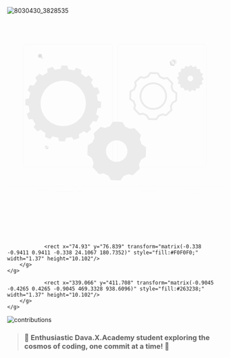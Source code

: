 
![8030430_3828535](https://github.com/user-attachments/assets/af4a0d23-e405-4623-a670-168d38a7e5c6)<?xml version="1.0" encoding="utf-8"?>
<!-- Generator: Adobe Illustrator 27.5.0, SVG Export Plug-In . SVG Version: 6.00 Build 0)  -->
<svg version="1.1" xmlns="http://www.w3.org/2000/svg" xmlns:xlink="http://www.w3.org/1999/xlink" x="0px" y="0px"
	 viewBox="0 0 500 500" style="enable-background:new 0 0 500 500;" xml:space="preserve">
<g id="Background_Complete">
	<g>
		<rect y="382.398" style="fill:#EBEBEB;" width="500" height="0.25"/>
		<rect x="428.222" y="398.494" style="fill:#EBEBEB;" width="21.679" height="0.25"/>
		<rect x="310.558" y="393.306" style="fill:#EBEBEB;" width="34.109" height="0.25"/>
		<rect x="396.586" y="389.208" style="fill:#EBEBEB;" width="44.525" height="0.25"/>
		<rect x="161.877" y="394.25" style="fill:#EBEBEB;" width="11.138" height="0.25"/>
		<rect x="114.585" y="394.25" style="fill:#EBEBEB;" width="38.389" height="0.25"/>
		<rect x="66.307" y="390.028" style="fill:#EBEBEB;" width="27.695" height="0.25"/>
		<path style="fill:#EBEBEB;" d="M237.014,337.8H43.915c-3.147,0-5.708-2.561-5.708-5.708V60.66c0-3.147,2.561-5.708,5.708-5.708
			h193.099c3.146,0,5.707,2.561,5.707,5.708v271.432C242.721,335.239,240.16,337.8,237.014,337.8z M43.915,55.203
			c-3.01,0-5.458,2.448-5.458,5.458v271.432c0,3.01,2.448,5.458,5.458,5.458h193.099c3.009,0,5.457-2.448,5.457-5.458V60.66
			c0-3.009-2.448-5.458-5.457-5.458H43.915z"/>
		<path style="fill:#EBEBEB;" d="M453.31,337.8H260.212c-3.147,0-5.707-2.561-5.707-5.708V60.66c0-3.147,2.561-5.708,5.707-5.708
			H453.31c3.148,0,5.708,2.561,5.708,5.708v271.432C459.019,335.239,456.458,337.8,453.31,337.8z M260.212,55.203
			c-3.009,0-5.457,2.448-5.457,5.458v271.432c0,3.01,2.448,5.458,5.457,5.458H453.31c3.01,0,5.458-2.448,5.458-5.458V60.66
			c0-3.009-2.448-5.458-5.458-5.458H260.212z"/>
	</g>
	<g>
		<g>
			<path style="fill:#EBEBEB;" d="M216.072,200.878l0.45-13.141l-8.068-2.636c-0.332-4.49-1.083-8.924-2.151-13.196l6.838-5.042
				l-4.645-12.343l-8.458,0.681c-2.016-3.991-4.385-7.788-7.04-11.35l4.381-7.313l-9.008-9.611l-7.562,3.872
				c-3.406-2.895-6.996-5.516-10.839-7.834l1.225-8.394l-11.998-5.445l-5.497,6.442c-4.188-1.359-8.527-2.375-13.016-3.049
				l-2.044-8.228l-13.176-0.451l-2.602,8.069c-4.525,0.365-8.924,1.082-13.195,2.151l-5.078-6.805l-12.342,4.611l0.682,8.459
				c-3.992,2.05-7.788,4.418-11.35,7.074l-7.278-4.38l-9.646,8.972l3.871,7.596c-2.893,3.372-5.516,6.998-7.801,10.842l-8.392-1.259
				l-5.479,11.996l6.476,5.498c-1.358,4.189-2.411,8.562-3.049,13.018l-8.264,2.076l-0.45,13.141l8.102,2.639
				c0.331,4.523,1.083,8.924,2.152,13.194l-6.837,5.042l4.645,12.344l8.458-0.683c2.016,3.991,4.385,7.788,7.04,11.35l-4.382,7.313
				l9.009,9.612l7.561-3.873c3.372,2.894,6.997,5.518,10.84,7.836l-1.26,8.391l11.998,5.445l5.532-6.441
				c4.188,1.359,8.527,2.375,13.017,3.049l2.044,8.228l13.176,0.451l2.603-8.069c4.524-0.365,8.923-1.082,13.194-2.151l5.043,6.803
				l12.342-4.611l-0.648-8.456c3.993-2.05,7.754-4.421,11.35-7.076l7.279,4.382l9.645-8.973l-3.87-7.596
				c2.893-3.372,5.516-6.998,7.801-10.842l8.392,1.26l5.479-11.997l-6.477-5.498c1.359-4.188,2.41-8.526,3.049-13.016
				L216.072,200.878z M127.276,243.449c-28.778-0.986-51.313-25.12-50.327-53.899c0.987-28.813,25.121-51.346,53.899-50.36
				c28.778,0.986,51.313,25.118,50.326,53.931C180.188,221.9,156.054,244.435,127.276,243.449z"/>
		</g>
		<g>
			<path style="fill:#EBEBEB;" d="M440.957,157.423l3.314-3.095l-1.324-2.61c1.014-1.176,1.912-2.44,2.693-3.742l2.897,0.438
				l1.877-4.142l-2.229-1.896c0.482-1.465,0.83-2.968,1.051-4.484l2.852-0.715l0.147-4.54l-2.788-0.9
				c-0.125-1.536-0.361-3.051-0.733-4.553l2.346-1.748l-1.598-4.253l-2.911,0.23c-0.69-1.353-1.5-2.659-2.43-3.917l1.508-2.505
				l-3.103-3.323L439.923,113c-1.193-1.015-2.44-1.912-3.742-2.693l0.421-2.898l-4.134-1.885l-1.896,2.229
				c-1.473-0.474-2.976-0.822-4.493-1.043l-0.707-2.843l-4.54-0.164l-0.908,2.796c-1.528,0.117-3.051,0.361-4.546,0.742
				l-1.739-2.353l-4.261,1.589l0.238,2.92c-1.353,0.69-2.676,1.5-3.918,2.431l-2.521-1.509l-3.314,3.095l1.332,2.619
				c-1.022,1.184-1.912,2.44-2.693,3.742l-2.897-0.438l-1.878,4.143l2.229,1.896c-0.482,1.465-0.83,2.968-1.051,4.484l-2.852,0.715
				l-0.147,4.541l2.788,0.899c0.117,1.528,0.361,3.052,0.732,4.554l-2.353,1.739l1.598,4.253l2.92-0.222
				c0.69,1.353,1.5,2.658,2.431,3.918l-1.508,2.505l3.103,3.323l2.602-1.333c1.192,1.014,2.44,1.912,3.742,2.693l-0.429,2.889
				l4.134,1.885l1.904-2.22c1.474,0.474,2.969,0.813,4.493,1.042l0.707,2.843l4.54,0.164l0.908-2.796
				c1.528-0.117,3.051-0.361,4.546-0.742l1.739,2.354l4.262-1.589l-0.239-2.92c1.352-0.69,2.667-1.491,3.918-2.43L440.957,157.423z
				 M417.341,138.292c-2.438-2.611-2.298-6.706,0.313-9.144c2.614-2.441,6.709-2.301,9.147,0.311
				c2.438,2.611,2.298,6.706-0.316,9.147C423.874,141.044,419.779,140.903,417.341,138.292z"/>
		</g>
		<path style="fill:#EBEBEB;" d="M319.989,292.336l-10.341-7.142c-0.003-0.008-0.003-0.017-0.006-0.025
			c-1.023-3.757-2.434-7.373-4.159-10.772l2.649-10.398l-15-16.065l-10.559,1.933c-3.27-1.951-6.779-3.605-10.454-4.882
			c-0.008-0.002-0.018-0.004-0.026-0.008l-6.42-10.81l-21.965-0.753l-7.142,10.341c-0.013,0.003-0.027,0.007-0.041,0.01
			c-3.753,1.023-7.366,2.431-10.76,4.154l-10.393-2.649l-16.064,15.001l1.929,10.538c-0.002,0.004-0.004,0.005-0.006,0.009
			c-1.992,3.307-3.608,6.817-4.885,10.494l-10.808,6.417l-0.753,21.966l10.35,7.148c1.022,3.783,2.389,7.391,4.147,10.818
			c0.001,0.002,0.001,0.002,0.002,0.004l-2.642,10.366l15,16.063l10.493-1.92c3.312,1.958,6.826,3.614,10.546,4.893
			c0.003,0.002,0.005,0.002,0.009,0.002l6.409,10.794l21.965,0.753l7.137-10.334c3.797-1.021,7.415-2.431,10.851-4.158
			c0.001,0,0.002,0,0.003-0.002l10.346,2.636l16.064-14.999l-1.929-10.54c1.992-3.307,3.608-6.819,4.885-10.496
			c0,0,0-0.002,0.001-0.002l10.812-6.421L319.989,292.336z M251.537,325.726c-13.654-0.468-24.32-11.931-23.854-25.546
			c0.468-13.654,11.892-24.321,25.546-23.854c13.654,0.468,24.321,11.892,23.854,25.546
			C276.617,315.487,265.191,326.194,251.537,325.726z"/>
		<path style="fill:#EBEBEB;" d="M343.548,229.954c-0.024,0-0.048,0-0.072-0.001l-17.317-0.593
			c-0.719-0.024-1.376-0.414-1.743-1.032l-4.663-7.852c-2.479-0.899-4.922-2.033-7.283-3.378l-7.507,1.373
			c-0.708,0.134-1.432-0.109-1.923-0.636l-11.826-12.663c-0.491-0.526-0.68-1.266-0.503-1.963l1.888-7.41
			c-1.147-2.347-2.107-4.854-2.859-7.47l-7.531-5.201c-0.592-0.408-0.935-1.091-0.911-1.809l0.593-17.317
			c0.024-0.719,0.414-1.376,1.032-1.743l7.866-4.671c0.933-2.554,2.064-4.985,3.37-7.248l-1.379-7.533
			c-0.129-0.707,0.11-1.433,0.636-1.923l12.665-11.827c0.526-0.492,1.266-0.68,1.963-0.503l7.435,1.895
			c2.405-1.17,4.904-2.134,7.449-2.871l5.197-7.525c0.408-0.592,1.079-0.958,1.81-0.91l17.317,0.594
			c0.719,0.024,1.376,0.413,1.743,1.032l4.672,7.866c2.482,0.909,4.906,2.04,7.227,3.372l7.554-1.384
			c0.709-0.129,1.433,0.11,1.924,0.636l11.826,12.666c0.491,0.526,0.68,1.266,0.503,1.963l-1.896,7.438
			c1.171,2.406,2.134,4.904,2.872,7.446l7.525,5.196c0.592,0.408,0.935,1.091,0.911,1.81l-0.593,17.318
			c-0.024,0.719-0.414,1.376-1.032,1.743l-7.869,4.673c-0.933,2.553-2.062,4.983-3.366,7.243l1.379,7.536
			c0.129,0.707-0.11,1.433-0.636,1.923l-12.665,11.824c-0.525,0.492-1.264,0.682-1.962,0.503l-7.401-1.886
			c-2.439,1.178-4.952,2.141-7.488,2.87l-5.192,7.519C344.891,229.614,344.241,229.954,343.548,229.954z M327.457,225.179
			l15.009,0.515l4.971-7.198c0.284-0.411,0.706-0.709,1.189-0.839c2.765-0.743,5.508-1.795,8.155-3.126
			c0.005-0.002,0.009-0.004,0.014-0.007c0.441-0.217,0.955-0.284,1.458-0.153l7.038,1.793l10.977-10.249l-1.313-7.174
			c-0.093-0.506,0.003-1.028,0.268-1.47c1.448-2.403,2.676-5.039,3.65-7.834c0.16-0.496,0.499-0.913,0.941-1.173l7.523-4.468
			l0.514-15.01l-7.203-4.975c-0.377-0.26-0.659-0.636-0.804-1.069c-0.018-0.054-0.034-0.111-0.048-0.169
			c-0.753-2.758-1.801-5.468-3.114-8.055c-0.232-0.457-0.289-0.982-0.164-1.478l1.804-7.078l-10.25-10.979l-7.189,1.316
			c-0.504,0.093-1.023-0.002-1.462-0.264c-2.5-1.492-5.14-2.725-7.846-3.666c-0.153-0.053-0.308-0.124-0.441-0.205
			c-0.292-0.18-0.535-0.427-0.709-0.721l-4.472-7.529l-15.009-0.515l-4.975,7.204c-0.296,0.429-0.739,0.731-1.243,0.852
			c-2.777,0.761-5.478,1.805-8.054,3.112c-0.457,0.232-0.983,0.29-1.477,0.163l-7.075-1.804l-10.977,10.251l1.313,7.173
			c0.083,0.45,0.016,0.915-0.188,1.324c-0.029,0.058-0.061,0.114-0.095,0.17c-1.451,2.412-2.681,5.056-3.654,7.859
			c-0.164,0.47-0.488,0.868-0.916,1.122l-7.528,4.471l-0.514,15.009l7.21,4.98c0.411,0.283,0.708,0.704,0.839,1.186
			c0.777,2.876,1.823,5.607,3.11,8.117c0.074,0.144,0.132,0.296,0.171,0.454c0.085,0.339,0.084,0.694-0.002,1.033l-1.798,7.054
			l10.25,10.976l7.138-1.306c0.501-0.091,1.017,0.002,1.454,0.26c2.545,1.505,5.198,2.737,7.888,3.665
			c0.486,0.154,0.907,0.483,1.174,0.934L327.457,225.179z M352.241,130.367h0.01H352.241z M336.728,206.214
			c-0.37,0-0.739-0.007-1.111-0.02c-17.446-0.598-31.153-15.277-30.555-32.723c0.598-17.445,15.301-31.148,32.723-30.556
			c17.446,0.598,31.153,15.277,30.555,32.724c-0.289,8.44-3.85,16.269-10.026,22.042
			C352.403,203.207,344.774,206.214,336.728,206.214z M336.69,147.12c-14.698,0-26.9,11.695-27.407,26.496
			c-0.518,15.118,11.36,27.839,26.479,28.357c7.326,0.245,14.311-2.368,19.669-7.377c5.353-5.004,8.439-11.788,8.689-19.102
			c0.518-15.118-11.361-27.84-26.479-28.358C337.323,147.126,337.005,147.12,336.69,147.12z"/>
		<g>
			<polygon style="fill:#E0E0E0;" points="383.439,105.323 376.265,103.397 374.339,96.224 377.148,93.415 380.111,99.551 
				386.247,102.515 			"/>
			<path style="fill:#E0E0E0;" d="M383.884,100.521c1.307-1.307,1.307-3.437,0-4.744c-1.307-1.307-3.427-1.297-4.734,0.01
				l3.568-5.353l4.786,2.419l1.049,5.029L383.884,100.521z"/>
			<path style="fill:#F0F0F0;" d="M376.582,93.981l5.257-5.257l7.173,1.926l1.927,7.174l-5.257,5.257l-7.174-1.927L376.582,93.981z
				 M386.127,98.279c1.307-1.307,1.307-3.437,0-4.744c-1.307-1.307-3.427-1.297-4.734,0.01c-1.307,1.307-1.307,3.418,0,4.724
				C382.7,99.576,384.82,99.586,386.127,98.279z"/>
		</g>
		<g>
			<polygon style="fill:#E0E0E0;" points="90.221,296.708 94.07,295.674 95.104,291.825 93.597,290.318 92.007,293.611 
				88.714,295.201 			"/>
			<path style="fill:#E0E0E0;" d="M89.982,294.131c-0.701-0.701-0.701-1.844,0-2.546c0.701-0.701,1.839-0.696,2.54,0.005
				l-1.915-2.873l-2.568,1.298l-0.563,2.698L89.982,294.131z"/>
			<path style="fill:#F0F0F0;" d="M93.901,290.622l-2.821-2.821l-3.849,1.034l-1.034,3.85l2.821,2.821l3.849-1.034L93.901,290.622z
				 M88.778,292.928c-0.701-0.701-0.701-1.844,0-2.546c0.701-0.701,1.839-0.696,2.54,0.005s0.701,1.834,0,2.535
				C90.618,293.624,89.48,293.629,88.778,292.928z"/>
		</g>
		<g>
			<path style="fill:#F0F0F0;" d="M76.363,85.662l3.195,3.195c0.832,0.832,2.193,0.832,3.025,0l0,0c0.832-0.832,0.832-2.193,0-3.025
				l-3.195-3.195c-0.832-0.832-2.193-0.832-3.025,0l0,0C75.531,83.469,75.531,84.831,76.363,85.662z"/>
			<path style="fill:#E0E0E0;" d="M74.112,77.705c2.462-0.884,5.131,0.272,5.961,2.583c0.83,2.311-0.493,4.901-2.955,5.786
				c-2.462,0.884-5.131-0.272-5.961-2.583C70.327,81.18,71.65,78.59,74.112,77.705z"/>
			
				<rect x="74.93" y="76.839" transform="matrix(-0.338 -0.9411 0.9411 -0.338 24.1067 180.7352)" style="fill:#F0F0F0;" width="1.37" height="10.102"/>
		</g>
	</g>
</g>
<g id="Background_Simple" style="display:none;">
	<g style="display:inline;">
		<path style="fill:#407BFF;" d="M418.911,125.423c39.287,31.84,35.519,75.55,1.844,100.469
			c-16.15,11.951-48.67,9.635-67.166,18.072c-24.13,11.006-36.378,31.389-54.87,47.664c-45.994,40.48-60.954,20.469-113.319,20.999
			C148.585,313,113.588,344.03,76.704,322.724c-45.078-26.04-17.163-78.178,19.643-98.308
			c42.273-23.12,15.679-77.469,76.485-117.507C232.646,67.524,360.561,76.811,418.911,125.423z"/>
		<path style="opacity:0.9;fill:#FFFFFF;" d="M418.911,125.423c39.287,31.84,35.519,75.55,1.844,100.469
			c-16.15,11.951-48.67,9.635-67.166,18.072c-24.13,11.006-36.378,31.389-54.87,47.664c-45.994,40.48-60.954,20.469-113.319,20.999
			C148.585,313,113.588,344.03,76.704,322.724c-45.078-26.04-17.163-78.178,19.643-98.308
			c42.273-23.12,15.679-77.469,76.485-117.507C232.646,67.524,360.561,76.811,418.911,125.423z"/>
	</g>
</g>
<g id="Shadow_1_">
	<ellipse id="_x3C_Path_x3E__373_" style="fill:#F5F5F5;" cx="250" cy="416.238" rx="193.889" ry="11.323"/>
</g>
<g id="Oops_x21_">
	<g>
		<path style="fill:#263238;" d="M86.716,120.646c-1.001-4.403-0.554-8.11,1.342-11.123c1.896-3.011,5.034-5.014,9.413-6.01
			c4.49-1.021,8.223-0.602,11.2,1.257c2.977,1.858,4.959,4.958,5.946,9.301c0.717,3.153,0.774,5.859,0.172,8.118
			c-0.603,2.26-1.779,4.179-3.529,5.757c-1.751,1.579-4.123,2.707-7.116,3.388c-3.042,0.692-5.67,0.78-7.884,0.265
			c-2.214-0.516-4.179-1.682-5.895-3.499C88.649,126.284,87.432,123.8,86.716,120.646z M95.06,118.789
			c0.619,2.724,1.57,4.565,2.853,5.524c1.282,0.961,2.794,1.241,4.537,0.845c1.791-0.406,3.045-1.304,3.761-2.692
			s0.732-3.592,0.045-6.609c-0.577-2.539-1.511-4.278-2.802-5.218c-1.291-0.938-2.813-1.208-4.567-0.809
			c-1.681,0.382-2.895,1.284-3.643,2.705C94.496,113.957,94.435,116.041,95.06,118.789z"/>
		<path style="fill:#263238;" d="M118.593,117.347c-0.678-2.98-0.23-5.666,1.343-8.056c1.572-2.39,4.07-3.974,7.493-4.751
			c3.913-0.89,7.127-0.428,9.643,1.388c2.022,1.463,3.338,3.531,3.946,6.205c0.683,3.007,0.247,5.695-1.311,8.068
			c-1.557,2.373-4.096,3.96-7.617,4.76c-3.14,0.714-5.861,0.495-8.162-0.66C121.099,122.868,119.321,120.55,118.593,117.347z
			 M126.097,115.623c0.396,1.741,1.041,2.949,1.937,3.624c0.895,0.674,1.876,0.889,2.943,0.646c1.079-0.246,1.872-0.858,2.378-1.838
			c0.506-0.979,0.553-2.377,0.141-4.191c-0.385-1.693-1.021-2.875-1.909-3.544c-0.888-0.669-1.847-0.887-2.877-0.652
			c-1.092,0.248-1.898,0.874-2.418,1.876C125.771,112.545,125.706,113.905,126.097,115.623z"/>
		<path style="fill:#263238;" d="M148.585,128.566l-6.133-26.977l7.011-1.595l0.657,2.889c0.693-1.434,1.395-2.457,2.107-3.071
			c0.961-0.824,2.104-1.388,3.429-1.688c2.613-0.595,4.861-0.054,6.745,1.62c1.884,1.675,3.161,3.984,3.83,6.929
			c0.739,3.251,0.524,5.909-0.645,7.975c-1.169,2.065-2.943,3.369-5.323,3.91c-1.153,0.262-2.249,0.305-3.29,0.128
			c-1.04-0.177-2.022-0.565-2.946-1.168l2.121,9.329L148.585,128.566z M152.194,109.709c0.351,1.546,0.937,2.619,1.757,3.22
			c0.82,0.601,1.727,0.787,2.721,0.562c0.871-0.198,1.52-0.723,1.945-1.574c0.425-0.852,0.443-2.136,0.053-3.854
			c-0.36-1.583-0.931-2.675-1.713-3.277c-0.782-0.604-1.615-0.804-2.498-0.604c-0.956,0.218-1.669,0.774-2.137,1.666
			C151.854,106.742,151.811,108.028,152.194,109.709z"/>
		<path style="fill:#263238;" d="M169.435,110.299l7.275-2.39c0.507,0.813,1.081,1.348,1.719,1.604
			c0.638,0.254,1.418,0.277,2.338,0.068c1.005-0.229,1.736-0.62,2.191-1.175c0.357-0.416,0.481-0.862,0.372-1.341
			c-0.122-0.539-0.499-0.892-1.13-1.057c-0.452-0.116-1.584-0.129-3.395-0.04c-2.704,0.139-4.605,0.129-5.706-0.026
			c-1.1-0.157-2.101-0.615-3.003-1.377c-0.902-0.761-1.487-1.731-1.754-2.907c-0.292-1.287-0.17-2.48,0.366-3.582
			c0.537-1.102,1.409-2.032,2.617-2.79c1.208-0.758,2.916-1.388,5.124-1.89c2.331-0.53,4.092-0.742,5.283-0.64
			c1.191,0.104,2.243,0.445,3.155,1.024c0.913,0.58,1.759,1.451,2.539,2.616l-6.944,2.314c-0.326-0.585-0.737-0.975-1.233-1.171
			c-0.679-0.26-1.435-0.295-2.269-0.104c-0.847,0.192-1.429,0.482-1.747,0.87c-0.318,0.388-0.429,0.797-0.331,1.226
			c0.108,0.478,0.436,0.783,0.982,0.916c0.546,0.135,1.664,0.111,3.352-0.066c2.554-0.283,4.496-0.313,5.825-0.086
			c1.329,0.226,2.421,0.732,3.277,1.517c0.855,0.785,1.41,1.735,1.664,2.851c0.256,1.128,0.165,2.302-0.273,3.522
			c-0.439,1.221-1.319,2.313-2.642,3.278c-1.322,0.963-3.247,1.733-5.774,2.309c-3.57,0.812-6.229,0.879-7.975,0.206
			C171.592,113.304,170.291,112.078,169.435,110.299z"/>
		<path style="fill:#263238;" d="M193.849,85.566l8.208-0.046l0.036,6.303l-1.514,12.671l-5.076,0.028l-1.619-12.653L193.849,85.566
			z M194.25,106.454l7.661-0.043l0.039,6.774l-7.661,0.043L194.25,106.454z"/>
	</g>
</g>
<g id="_x34_04">
	<g>
		<g>
			<path style="fill:#263238;" d="M128.68,171.581c-0.06,0-0.121-0.011-0.181-0.034c-4.501-1.743-7.194-3.446-8.592-5.492
				c-1.016,0.204-2.153,0.069-3.232-0.444c-1.048-0.498-2.057-1.369-2.781-2.622c-0.675,0.521-1.509,0.663-2.425,0.375
				c-1.016-0.319-2.073-1.175-2.952-2.411c-0.559,0.404-1.132,0.465-1.552,0.43c-2.973-0.242-7.001-6.16-7.29-12.467
				c-0.013-0.275,0.201-0.51,0.477-0.521c0.27-0.023,0.51,0.2,0.522,0.477c0.274,5.985,4.109,11.331,6.373,11.515
				c0.367,0.036,0.674-0.079,0.932-0.279c-1.358-2.383-2.063-5.781-1.023-9.412c0.86-3.005,1.62-4.18,2.532-3.962
				c1.723,0.429,1.497,6.972,0.584,11.288c-0.207,0.979-0.505,1.681-0.845,2.183c0.789,1.165,1.724,1.949,2.543,2.207
				c0.732,0.23,1.274,0.035,1.674-0.346c-0.786-1.936-0.949-4.574,0.118-7.939c1.404-4.429,1.969-4.549,2.307-4.62
				c0.238-0.051,0.476,0.028,0.645,0.22c0.924,1.043-0.18,7.922-1.344,11.324c-0.151,0.442-0.339,0.829-0.557,1.157
				c0.621,1.217,1.536,2.046,2.493,2.501c0.768,0.365,1.556,0.498,2.273,0.431c-0.09-0.189-0.171-0.381-0.244-0.576
				c-0.793-2.147-0.405-4.626,1.185-7.578c1.055-1.958,1.915-2.871,2.707-2.872c0.001,0,0.001,0,0.001,0
				c0.235,0,0.675,0.087,0.986,0.662c0.872,1.609,0.241,6.919-1.483,9.554c-0.406,0.621-0.967,1.092-1.618,1.398
				c1.34,1.762,3.884,3.314,7.949,4.89c0.257,0.1,0.385,0.389,0.286,0.646C129.07,171.46,128.88,171.581,128.68,171.581z
				 M123.026,155.111c-0.003,0-0.565,0.004-1.827,2.347c-1.446,2.685-1.815,4.895-1.127,6.757c0.084,0.228,0.184,0.45,0.3,0.67
				c0.534-0.229,0.991-0.601,1.321-1.104c1.4-2.141,2.071-6.538,1.55-8.257C123.136,155.172,123.027,155.111,123.026,155.111z
				 M115.854,150.898c-0.258,0.485-0.692,1.484-1.34,3.529c-0.858,2.708-0.863,4.884-0.385,6.548
				c0.033-0.084,0.064-0.168,0.093-0.251C115.398,157.286,115.971,152.55,115.854,150.898z M109.268,147.748
				c-0.169,0.155-0.655,0.785-1.352,3.221c-0.919,3.213-0.353,6.144,0.727,8.246c0.207-0.434,0.351-0.934,0.45-1.402
				C110.13,152.902,109.828,148.459,109.268,147.748z"/>
			<path style="fill:#263238;" d="M166.698,223.997c-1.525,0-3.129-0.348-4.561-1.189c-0.238-0.141-0.318-0.446-0.178-0.685
				c0.139-0.239,0.446-0.316,0.684-0.179c3.567,2.095,8.178,0.633,9.127-0.893c0.11-0.179,0.211-0.406,0.147-0.671
				c-1.411,0.149-3.147-0.225-5.131-1.466c-2.545-1.591-2.741-2.064-2.725-2.442c0.01-0.224,0.137-0.419,0.341-0.523
				c0.996-0.505,5.505,1.574,7.385,2.81c0.246,0.162,0.454,0.337,0.622,0.522c0.831-0.202,1.475-0.632,1.903-1.145
				c0.294-0.353,0.49-0.737,0.587-1.122c-0.066,0.01-0.133,0.018-0.2,0.024c-1.599,0.161-3.203-0.525-4.911-2.104
				c-1.174-1.085-1.63-1.833-1.478-2.426c0.048-0.189,0.206-0.525,0.719-0.653c1.383-0.344,4.797,1.111,6.193,2.642
				c0.314,0.344,0.528,0.749,0.642,1.184c1.305-0.613,2.685-1.988,4.319-4.271c0.161-0.225,0.473-0.276,0.698-0.115
				c0.225,0.16,0.276,0.473,0.116,0.697c-1.889,2.64-3.464,4.136-5.046,4.746c-0.062,0.704-0.353,1.42-0.869,2.04
				c-0.507,0.607-1.246,1.129-2.181,1.411c0.1,0.45,0.01,0.926-0.28,1.392C171.776,222.938,169.358,223.997,166.698,223.997z
				 M165.81,217.061c0.336,0.248,0.818,0.576,1.506,1.007c1.357,0.849,2.566,1.24,3.6,1.322
				C169.259,218.363,167.092,217.454,165.81,217.061z M169.3,212.813c0.056,0.156,0.278,0.567,1.166,1.388
				c1.486,1.374,2.838,1.985,4.131,1.844c0.106-0.011,0.213-0.026,0.32-0.048c-0.071-0.304-0.216-0.585-0.434-0.825
				C173.076,213.629,169.983,212.652,169.3,212.813z"/>
			<path style="fill:#407BFF;" d="M179.942,222.625l-15.582,2.83l-14.147-77.212l-30.064,5.461l-48.989,86.999l5.26,28.708
				l62.837-11.414l4.302,23.481l30.064-5.461l-4.302-23.48l15.582-2.831L179.942,222.625z M101.094,236.948l25.959-45.567
				l7.244,39.536L101.094,236.948z"/>
		</g>
		<g>
			<path style="fill:#407BFF;" d="M305.43,142.992c-0.582-5.334-1.647-10.073-3.197-14.218c-1.549-4.145-3.88-8.208-6.99-12.189
				c-3.11-3.981-7.345-7.437-12.704-10.366c-5.36-2.928-12.434-4.967-21.223-6.112c-18.292-2.383-32.551,0.865-42.782,9.74
				c-10.232,8.877-16.963,25.881-20.198,51.011c-1.316,10.221-1.642,19.669-0.977,28.345c0.663,8.675,2.255,15.653,4.778,20.933
				c3.451,7.419,8.335,13.344,14.649,17.772c6.313,4.429,14.962,7.36,25.95,8.791c19.597,2.553,34.119-1.208,43.569-11.287
				c9.448-10.077,15.717-27.112,18.805-51.101C306.489,163.608,306.595,153.169,305.43,142.992z"/>
			<path style="fill:#263238;" d="M251.766,226.433c-2.405-0.082-4.964-0.299-7.607-0.644c-9.154-1.192-16.237-3.509-21.053-6.888
				c-4.752-3.332-8.347-7.716-10.992-13.406l-0.049-0.103c-1.923-4.023-3.179-9.753-3.735-17.028
				c-0.605-7.888-0.296-16.669,0.918-26.102c3.569-27.721,10.941-39.287,16.497-44.107c6.478-5.62,15.221-8.16,26.73-7.766
				c2.358,0.081,4.855,0.292,7.421,0.626c7.386,0.962,13.23,2.596,17.37,4.857c4.009,2.191,7.142,4.71,9.31,7.485
				c2.404,3.076,4.205,6.195,5.354,9.269c1.223,3.27,2.086,7.159,2.566,11.558c1.065,9.309,0.964,18.953-0.293,28.722
				c-2.773,21.539-8.129,36.673-15.92,44.981c-5.779,6.165-14.452,8.961-26.514,8.547
				C251.767,226.433,251.766,226.433,251.766,226.433z"/>
			<g>
				<path style="fill:#407BFF;" d="M271.336,143.287l0.13-3.788l-2.325-0.76c-0.096-1.294-0.312-2.572-0.62-3.804l1.971-1.453
					l-1.339-3.558l-2.438,0.196c-0.581-1.15-1.264-2.245-2.029-3.272l1.263-2.108l-2.597-2.77l-2.18,1.116
					c-0.982-0.834-2.017-1.59-3.125-2.258l0.353-2.42l-3.458-1.57l-1.584,1.857c-1.207-0.392-2.458-0.685-3.752-0.879l-0.589-2.372
					l-3.798-0.13l-0.75,2.326c-1.305,0.105-2.572,0.312-3.803,0.62l-1.464-1.961l-3.558,1.329l0.197,2.438
					c-1.151,0.591-2.245,1.273-3.272,2.039l-2.098-1.262l-2.78,2.586l1.116,2.189c-0.834,0.972-1.59,2.017-2.249,3.125l-2.419-0.363
					l-1.579,3.458l1.867,1.585c-0.392,1.208-0.695,2.468-0.879,3.752l-2.382,0.598l-0.13,3.788l2.335,0.761
					c0.095,1.304,0.312,2.572,0.62,3.803l-1.971,1.453l1.339,3.558l2.438-0.197c0.581,1.15,1.264,2.245,2.029,3.272l-1.263,2.108
					l2.597,2.771l2.179-1.116c0.972,0.834,2.017,1.59,3.124,2.259l-0.363,2.419l3.458,1.57l1.595-1.857
					c1.207,0.392,2.458,0.685,3.752,0.879l0.589,2.372l3.798,0.13l0.75-2.326c1.304-0.105,2.572-0.312,3.803-0.62l1.454,1.961
					l3.558-1.329l-0.187-2.438c1.151-0.591,2.235-1.274,3.272-2.04l2.098,1.263l2.78-2.587l-1.116-2.189
					c0.834-0.972,1.59-2.017,2.248-3.125l2.419,0.363l1.579-3.458l-1.867-1.585c0.392-1.207,0.695-2.458,0.879-3.752
					L271.336,143.287z M245.741,155.558c-8.295-0.284-14.791-7.241-14.507-15.536c0.285-8.305,7.241-14.8,15.536-14.516
					c8.295,0.284,14.791,7.24,14.506,15.545C260.993,149.346,254.036,155.842,245.741,155.558z"/>
			</g>
			<g>
				<path style="opacity:0.3;fill:#407BFF;" d="M287.122,212.865l0.275-2.553l-1.535-0.626c-0.005-0.878-0.081-1.747-0.227-2.594
					l1.4-0.889l-0.711-2.47l-1.662,0.013c-0.335-0.807-0.73-1.582-1.196-2.311l0.948-1.36l-1.605-1.998l-1.531,0.638
					c-0.611-0.606-1.271-1.167-1.991-1.671l0.372-1.626l-2.251-1.235l-1.176,1.188c-0.807-0.344-1.641-0.595-2.477-0.787
					l-0.283-1.636l-2.553-0.286l-0.626,1.535c-0.878,0.005-1.735,0.093-2.594,0.239l-0.888-1.412l-2.471,0.723l0.013,1.662
					c-0.796,0.336-1.57,0.731-2.311,1.197l-1.36-0.96l-1.997,1.605l0.638,1.531c-0.595,0.612-1.167,1.271-1.672,1.991l-1.615-0.36
					l-1.235,2.251l1.177,1.164c-0.332,0.82-0.594,1.642-0.787,2.489l-1.636,0.271l-0.275,2.553l1.534,0.638
					c-0.006,0.866,0.081,1.735,0.228,2.583l-1.411,0.888l0.723,2.471l1.662-0.002c0.336,0.796,0.73,1.57,1.197,2.3l-0.959,1.36
					l1.605,2.009l1.544-0.649c0.611,0.606,1.27,1.167,1.991,1.672l-0.372,1.626l2.251,1.236l1.175-1.177
					c0.808,0.332,1.642,0.583,2.478,0.775l0.283,1.636l2.553,0.286l0.626-1.535c0.866-0.005,1.735-0.092,2.594-0.238l0.888,1.411
					l2.459-0.723l-0.001-1.662c0.796-0.336,1.57-0.73,2.311-1.196l1.348,0.959l2.009-1.604l-0.65-1.532
					c0.606-0.611,1.167-1.271,1.683-1.99l1.614,0.359l1.235-2.251l-1.177-1.164c0.332-0.819,0.583-1.642,0.775-2.478
					L287.122,212.865z M274.249,211.874c-1.186,2.159-3.905,2.956-6.064,1.77c-2.159-1.186-2.944-3.904-1.758-6.063
					c1.186-2.159,3.892-2.944,6.052-1.759C274.638,207.008,275.434,209.715,274.249,211.874z"/>
			</g>
			<path style="fill:#FFFFFF;" d="M301.29,169.649l-2.981-2.059c-0.001-0.002-0.001-0.005-0.002-0.007
				c-0.295-1.083-0.702-2.125-1.199-3.105l0.764-2.997l-4.324-4.631l-3.043,0.557c-0.942-0.563-1.954-1.039-3.013-1.407
				c-0.002-0.001-0.005-0.001-0.008-0.002l-1.85-3.116l-6.331-0.217l-2.059,2.981c-0.004,0.001-0.008,0.002-0.012,0.003
				c-1.082,0.295-2.123,0.701-3.102,1.197l-2.996-0.764l-4.63,4.324l0.556,3.038c-0.001,0.001-0.001,0.002-0.002,0.003
				c-0.574,0.953-1.04,1.965-1.408,3.025l-3.115,1.85l-0.217,6.331l2.983,2.06c0.294,1.09,0.689,2.13,1.195,3.118
				c0,0.001,0,0.001,0,0.001l-0.761,2.988l4.323,4.63l3.025-0.553c0.954,0.564,1.967,1.042,3.04,1.41
				c0.001,0.001,0.002,0.001,0.003,0.001l1.847,3.111l6.331,0.217l2.057-2.979c1.094-0.294,2.137-0.701,3.128-1.199
				c0,0,0.001,0,0.001-0.001l2.982,0.76l4.63-4.323l-0.556-3.038c0.574-0.953,1.04-1.966,1.408-3.025c0,0,0-0.001,0-0.001
				l3.116-1.851L301.29,169.649z M281.559,179.274c-3.936-0.135-7.01-3.439-6.876-7.363c0.135-3.936,3.428-7.01,7.363-6.876
				c3.936,0.135,7.01,3.428,6.876,7.363C288.788,176.322,285.494,179.409,281.559,179.274z"/>
			<path style="fill:#407BFF;" d="M323.043,119.124l0.521-1.257c0.001,0,0.002-0.001,0.003-0.001
				c0.374-0.193,0.725-0.425,1.046-0.685l1.161,0.044l1.36-1.952l-0.444-1.074c0.132-0.39,0.228-0.799,0.279-1.217
				c0-0.001,0-0.002,0-0.003l0.998-0.925l-0.419-2.342l-1.257-0.521c-0.001-0.001-0.001-0.003-0.002-0.004
				c-0.193-0.374-0.424-0.724-0.684-1.045l0.044-1.16l-1.952-1.36l-1.072,0.443c0,0-0.001,0-0.001,0
				c-0.395-0.136-0.803-0.227-1.221-0.279l-0.925-0.998l-2.342,0.419l-0.522,1.258c-0.377,0.194-0.728,0.421-1.051,0.685
				c0,0,0,0,0,0l-1.157-0.044l-1.359,1.952l0.441,1.067c-0.132,0.395-0.228,0.804-0.278,1.227c0,0,0,0.001,0,0.001l-0.997,0.923
				l0.419,2.342l1.256,0.521c0.194,0.379,0.426,0.73,0.687,1.054c0,0,0,0,0,0l-0.044,1.155l1.952,1.36l1.072-0.444
				c0.395,0.136,0.804,0.227,1.222,0.279c0,0,0,0,0,0l0.925,0.999L323.043,119.124z M317.954,112.637
				c-0.26-1.456,0.711-2.845,2.162-3.105c1.456-0.26,2.844,0.706,3.105,2.162s-0.707,2.844-2.162,3.105
				C319.608,115.059,318.215,114.093,317.954,112.637z"/>
			<path style="fill:#407BFF;" d="M295.607,112.489l-0.764-0.645c1.328-1.572,3.211-3.564,6.008-5.029l0.464,0.887
				C298.333,109.263,296.423,111.524,295.607,112.489z"/>
			<path style="fill:#407BFF;" d="M303.591,106.802l-0.395-0.92c3.783-1.62,7.735-2.252,11.739-1.88l-0.093,0.996
				C311.002,104.632,307.218,105.246,303.591,106.802z"/>
			<path style="fill:#407BFF;" d="M301.703,113.72l-0.826-0.563c2.054-3.017,6.113-5.644,9.871-6.389l0.194,0.98
				C307.42,108.448,303.621,110.903,301.703,113.72z"/>
			<path style="fill:#FFFFFF;" d="M235.343,209.957c-0.134,0-0.264-0.054-0.359-0.152l-2.097-2.161
				c-1.068-0.101-2.124-0.297-3.146-0.586l-3.268,1.441c-0.155,0.071-0.335,0.053-0.478-0.04l-5.475-3.63
				c-0.142-0.095-0.226-0.254-0.224-0.425l0.054-3.563c-0.665-0.828-1.258-1.727-1.766-2.677l-2.805-1.088
				c-0.159-0.062-0.275-0.199-0.31-0.366l-1.305-6.438c-0.034-0.167,0.02-0.34,0.142-0.459l2.161-2.096
				c0.1-1.063,0.296-2.12,0.584-3.149l-1.439-3.264c-0.069-0.156-0.053-0.336,0.04-0.479l3.629-5.476
				c0.094-0.142,0.228-0.23,0.425-0.224l3.561,0.055c0.836-0.668,1.736-1.261,2.679-1.765l1.088-2.807
				c0.062-0.159,0.2-0.275,0.367-0.31l6.438-1.306c0.167-0.032,0.34,0.02,0.458,0.142l2.094,2.159
				c1.064,0.1,2.122,0.297,3.153,0.585l3.263-1.439c0.155-0.068,0.335-0.053,0.478,0.041l5.475,3.629
				c0.142,0.095,0.226,0.254,0.224,0.425l-0.054,3.565c0.666,0.829,1.258,1.728,1.764,2.675l2.807,1.089
				c0.159,0.062,0.275,0.199,0.31,0.366l1.305,6.438c0.034,0.167-0.02,0.34-0.142,0.459l-2.162,2.097
				c-0.099,1.051-0.295,2.106-0.585,3.143l1.441,3.269c0.069,0.156,0.053,0.337-0.04,0.479L250,203.591
				c-0.094,0.142-0.244,0.213-0.424,0.224l-3.563-0.054c-0.83,0.662-1.729,1.253-2.675,1.759l-1.091,2.813
				c-0.061,0.159-0.2,0.275-0.367,0.31l-6.438,1.306C235.409,209.954,235.376,209.957,235.343,209.957z M229.706,206.027
				c0.047,0,0.095,0.007,0.141,0.021c1.071,0.314,2.184,0.522,3.311,0.616c0.121,0.01,0.233,0.063,0.317,0.15l2.036,2.099
				l5.902-1.197l1.06-2.732c0.044-0.113,0.128-0.207,0.235-0.263c1.003-0.523,1.95-1.145,2.815-1.851
				c0.091-0.074,0.194-0.125,0.323-0.112l3.471,0.053l3.327-5.02l-1.404-3.184c-0.047-0.107-0.055-0.229-0.022-0.342
				c0.316-1.091,0.523-2.205,0.616-3.311c0.01-0.121,0.063-0.233,0.15-0.318l2.099-2.036l-1.196-5.901l-2.727-1.058
				c-0.116-0.045-0.211-0.131-0.267-0.242c-0.52-1-1.143-1.943-1.851-2.806c-0.075-0.092-0.116-0.207-0.114-0.325l0.053-3.474
				l-5.02-3.327l-3.176,1.4c-0.108,0.047-0.228,0.055-0.341,0.023c-1.084-0.315-2.202-0.523-3.323-0.616
				c-0.121-0.01-0.233-0.064-0.317-0.149l-2.033-2.097l-5.902,1.197l-1.057,2.727c-0.044,0.113-0.128,0.207-0.236,0.263
				c-0.996,0.519-1.944,1.143-2.816,1.854c-0.091,0.074-0.213,0.127-0.325,0.114l-3.47-0.054l-3.327,5.02l1.402,3.179
				c0.06,0.137,0.056,0.293-0.01,0.426c-0.282,0.999-0.489,2.114-0.583,3.233c-0.01,0.12-0.063,0.232-0.15,0.317l-2.098,2.035
				l1.196,5.901l2.726,1.057c0.122,0.047,0.22,0.14,0.273,0.257c0.518,0.992,1.14,1.934,1.844,2.791
				c0.075,0.092,0.117,0.209,0.115,0.327l-0.053,3.472l5.02,3.328l3.184-1.404C229.568,206.042,229.637,206.027,229.706,206.027z
				 M234.624,202.792c-2.528,0-5.082-0.716-7.343-2.214c-2.966-1.966-4.99-4.97-5.699-8.457c-0.709-3.488-0.016-7.043,1.95-10.01
				c0.001,0,0.001,0,0.001,0c4.065-6.125,12.352-7.807,18.473-3.75c6.122,4.063,7.802,12.35,3.744,18.474
				C243.189,200.698,238.945,202.792,234.624,202.792z M224.366,182.664c-1.818,2.743-2.459,6.031-1.803,9.258
				c0.655,3.226,2.527,6.004,5.271,7.822c5.667,3.754,13.329,2.201,17.081-3.462c3.754-5.664,2.201-13.33-3.462-17.087
				C235.791,175.442,228.126,176.998,224.366,182.664L224.366,182.664z"/>
		</g>
		<g>
			<path style="fill:#407BFF;" d="M425.826,231.65l-15.695-2.118l10.38-77.808l-30.281-4.086l-73.453,67.626l-3.859,28.929
				l63.292,8.542l-3.156,23.662l30.281,4.086l3.156-23.662l15.695,2.118L425.826,231.65z M346.408,220.932l38.758-35.328
				l-5.315,39.841L346.408,220.932z"/>
			<path style="fill:#263238;" d="M394.134,279.741c-0.03,0-0.06-0.003-0.09-0.008c-0.271-0.05-0.452-0.31-0.402-0.582
				l23.326-127.93c0.049-0.27,0.312-0.44,0.581-0.402c0.272,0.05,0.452,0.311,0.402,0.582l-23.326,127.93
				C394.581,279.572,394.371,279.741,394.134,279.741z"/>
			<g>
				<path style="fill:#263238;" d="M414.831,153.37c-0.016,0.452-0.395,0.806-0.847,0.791c-0.452-0.016-0.806-0.395-0.791-0.847
					s0.395-0.806,0.847-0.791C414.493,152.538,414.847,152.917,414.831,153.37z"/>
				<path style="fill:#263238;" d="M411.499,170.671c-0.016,0.452-0.395,0.806-0.847,0.791s-0.806-0.395-0.791-0.847
					s0.395-0.806,0.847-0.791C411.16,169.839,411.514,170.218,411.499,170.671z"/>
				<path style="fill:#263238;" d="M408.166,187.971c-0.016,0.452-0.395,0.806-0.847,0.791s-0.806-0.395-0.791-0.847
					s0.395-0.806,0.847-0.791C407.828,187.14,408.182,187.519,408.166,187.971z"/>
				<path style="fill:#263238;" d="M401.613,205.982c-0.016,0.452-0.395,0.806-0.847,0.791c-0.452-0.016-0.806-0.395-0.791-0.847
					s0.395-0.806,0.847-0.791S401.629,205.529,401.613,205.982z"/>
				<path style="fill:#263238;" d="M401.501,222.573c-0.016,0.452-0.395,0.806-0.847,0.791c-0.452-0.016-0.806-0.395-0.791-0.847
					s0.395-0.806,0.847-0.791C401.163,221.741,401.517,222.121,401.501,222.573z"/>
				<path style="fill:#263238;" d="M398.169,239.874c-0.016,0.452-0.395,0.806-0.847,0.791s-0.806-0.395-0.791-0.847
					c0.015-0.452,0.395-0.806,0.847-0.791S398.184,239.421,398.169,239.874z"/>
				<path style="fill:#263238;" d="M394.836,257.175c-0.016,0.452-0.395,0.806-0.847,0.791c-0.452-0.016-0.806-0.395-0.791-0.847
					c0.016-0.452,0.395-0.806,0.847-0.791C394.498,256.343,394.852,256.722,394.836,257.175z"/>
				<path style="fill:#263238;" d="M391.504,274.475c-0.016,0.452-0.395,0.806-0.847,0.791s-0.806-0.395-0.791-0.847
					s0.395-0.806,0.847-0.791S391.519,274.023,391.504,274.475z"/>
			</g>
			<path style="fill:#263238;" d="M400.794,206.454c-0.23,0-0.438-0.16-0.488-0.396c-0.058-0.27,0.114-0.535,0.384-0.594
				l2.484-0.533c0.274-0.054,0.536,0.113,0.594,0.385c0.058,0.27-0.114,0.535-0.384,0.594l-2.484,0.533
				C400.864,206.45,400.829,206.454,400.794,206.454z"/>
			<g>
				<path style="fill:#263238;" d="M409.085,197.241c0,0-2.238,5.829-2.991,9.361c-0.753,3.532-0.799,11.424-0.799,11.424"/>
				<path style="fill:#263238;" d="M405.295,218.526c-0.001,0-0.002,0-0.003,0c-0.276-0.002-0.499-0.227-0.497-0.503
					c0.002-0.324,0.054-7.984,0.81-11.526c0.753-3.529,2.921-9.195,3.013-9.436c0.099-0.257,0.387-0.385,0.646-0.287
					c0.258,0.099,0.387,0.389,0.288,0.646c-0.022,0.059-2.232,5.834-2.969,9.286c-0.734,3.442-0.787,11.245-0.788,11.323
					C405.793,218.305,405.57,218.526,405.295,218.526z"/>
			</g>
		</g>
	</g>
</g>
<g id="Character_1_">
	<g>
		<path style="fill:#263238;" d="M222.452,304.841c1.389-22.403-1.166-63.127,40.944-57.736
			c45.135,5.778,32.222,58.556,32.222,58.556L222.452,304.841z"/>
		<g>
			<circle style="fill:#FFFFFF;" cx="251.514" cy="273" r="18.375"/>
			<path style="fill:#263238;" d="M253.927,254.654c-8.704-1.486-18.01,4.93-18.927,11.43l34.507,3.173
				C268.291,261.847,260.833,255.833,253.927,254.654z"/>
			<path style="fill:#263238;" d="M265.576,272.543c-0.247,4.804-2.865,8.574-5.848,8.421s-5.201-4.172-4.955-8.976
				c0.247-4.804,2.865-8.574,5.848-8.421C263.604,263.72,265.823,267.739,265.576,272.543z"/>
			<path style="fill:#407BFF;" d="M251.514,292.375c-10.684,0-19.376-8.691-19.376-19.375s8.692-19.375,19.376-19.375
				c10.684,0,19.375,8.691,19.375,19.375S262.197,292.375,251.514,292.375z M251.514,255.625c-9.581,0-17.376,7.794-17.376,17.375
				s7.794,17.375,17.376,17.375c9.581,0,17.375-7.794,17.375-17.375S261.094,255.625,251.514,255.625z"/>
		</g>
		<path style="opacity:0.3;fill:#FFFFFF;" d="M290.485,304.277c-0.039,0-0.078-0.005-0.118-0.014
			c-0.268-0.065-0.434-0.335-0.369-0.604c0.033-0.135,3.219-13.694-0.09-27.403c-0.065-0.268,0.1-0.538,0.369-0.604
			c0.265-0.06,0.538,0.1,0.603,0.369c3.368,13.95,0.124,27.734,0.09,27.872C290.915,304.124,290.711,304.277,290.485,304.277z"/>
		<path style="opacity:0.3;fill:#FFFFFF;" d="M287.698,268.759c-0.19,0-0.371-0.108-0.455-0.292
			c-1.286-2.806-2.881-5.382-4.742-7.657c-0.175-0.214-0.143-0.528,0.071-0.703c0.213-0.176,0.528-0.145,0.704,0.07
			c1.914,2.341,3.555,4.99,4.876,7.874c0.115,0.251,0.005,0.548-0.246,0.662C287.838,268.744,287.768,268.759,287.698,268.759z"/>
		<path style="fill:#263238;" d="M128.735,409.918c-0.124,0-0.248-0.001-0.372-0.005c-2.76-0.076-4.936-2.375-4.861-5.136
			c0.075-2.76,2.349-4.895,5.135-4.86c0.031,0.001,0.063,0.001,0.096,0.001c2.889,0,9.839-3.51,24.378-26.43
			c0.781-1.23,2.061-2.06,3.503-2.27c1.445-0.205,2.905,0.223,4.005,1.18c17.941,15.643,36.954,25.38,37.144,25.477
			c2.461,1.25,3.444,4.26,2.194,6.721c-1.25,2.462-4.258,3.447-6.719,2.196c-0.755-0.383-17.374-8.88-34.798-23.146
			C146.254,401.965,137.211,409.918,128.735,409.918z"/>
		<path style="fill:#263238;" d="M159.67,371.5c-0.142,0-0.284-0.01-0.428-0.03c-1.64-0.234-2.78-1.754-2.545-3.395
			c0.711-4.977-0.17-23.626-6.475-38.126c-0.575-1.321-0.129-2.864,1.062-3.676c13.698-9.335,42.876-10.451,44.112-10.494
			c1.647-0.036,3.044,1.238,3.102,2.894c0.058,1.655-1.238,3.045-2.893,3.102c-0.27,0.01-25.78,0.988-38.888,8.202
			c5.584,14.438,6.85,32.437,5.919,38.947C162.422,370.421,161.139,371.5,159.67,371.5z"/>
		<path style="fill:#407BFF;" d="M164.71,367.616c-1.995-4.706-10.988-4.171-16.268-0.138c-2.822,2.155-6.641,8.641-7.043,10.991
			c-0.401,2.351,1.227,4.48,4.023,4.238c3.448-0.298,8.181-5.309,8.181-5.309c-3.149,3.088,0.914,5.267,6.977,0.801
			C163.944,375.722,166.944,372.886,164.71,367.616z"/>
		<path style="fill:#263238;" d="M336.706,306.161c-0.045,0-0.092-0.006-0.138-0.02c-0.265-0.076-0.419-0.354-0.342-0.618
			c1.332-4.64,2.787-7.475,4.7-9.051c-0.293-0.996-0.26-2.14,0.153-3.259c0.402-1.089,1.179-2.171,2.362-3.005
			c-0.579-0.626-0.795-1.445-0.59-2.382c0.227-1.041,0.984-2.17,2.136-3.156c-0.453-0.521-0.564-1.088-0.567-1.508
			c-0.025-2.982,5.507-7.525,11.762-8.379c0.274-0.051,0.526,0.153,0.563,0.428c0.037,0.273-0.154,0.525-0.428,0.563
			c-5.938,0.811-10.917,5.109-10.897,7.38c0.003,0.368,0.139,0.664,0.362,0.903c2.251-1.567,5.574-2.575,9.282-1.863
			c3.069,0.587,4.317,1.235,4.173,2.167c-0.272,1.753-6.809,2.115-11.19,1.594c-0.993-0.118-1.72-0.353-2.25-0.646
			c-1.089,0.891-1.787,1.891-1.969,2.73c-0.163,0.749,0.079,1.271,0.495,1.636c1.856-0.957,4.469-1.357,7.916-0.595
			c4.537,1.001,4.706,1.554,4.808,1.883c0.072,0.235,0.014,0.477-0.161,0.662c-0.956,1.013-7.906,0.532-11.398-0.323
			c-0.455-0.111-0.856-0.263-1.203-0.451c-1.157,0.729-1.901,1.713-2.268,2.708c-0.294,0.798-0.361,1.593-0.226,2.303
			c0.18-0.107,0.364-0.205,0.552-0.295c2.069-0.982,4.571-0.817,7.654,0.501c2.045,0.876,3.031,1.65,3.103,2.439
			c0.022,0.233-0.024,0.68-0.57,1.042c-1.525,1.013-6.87,0.859-9.648-0.62c-0.655-0.35-1.174-0.865-1.538-1.486
			c-1.635,1.493-2.953,4.166-4.156,8.355C337.123,306.019,336.923,306.161,336.706,306.161z M342.131,296.83
			c0.276,0.512,0.687,0.934,1.219,1.217c2.257,1.201,6.696,1.476,8.362,0.804c0.34-0.138,0.391-0.252,0.391-0.253
			c0-0.003-0.055-0.563-2.501-1.609c-2.803-1.199-5.038-1.367-6.831-0.518C342.553,296.575,342.339,296.694,342.131,296.83z
			 M345.465,290.262c0.086,0.025,0.173,0.049,0.258,0.07c3.531,0.864,8.298,1.012,9.933,0.743c-0.506-0.214-1.54-0.556-3.635-1.018
			C349.248,289.446,347.08,289.637,345.465,290.262z M346.727,284.64c0.451,0.168,0.961,0.267,1.437,0.323
			c4.983,0.59,9.382-0.107,10.04-0.728c-0.17-0.154-0.841-0.582-3.329-1.058C351.592,282.552,348.724,283.375,346.727,284.64z"/>
		<path style="fill:#263238;" d="M206.527,408.248c0.659-0.211,0.438-0.847-0.297-0.847h-13.539
			c-25.781-2.73-43.794,0.929-32.443,1.792c11.35,0.863-0.799,0.682-9.088,3.817c-8.289,3.136,61.654,3.926,68.015,0
			C225.041,409.389,197.392,411.176,206.527,408.248z"/>
		<polygon style="fill:#407BFF;" points="303.469,412.238 185.667,408.333 180.778,294.111 319.889,297.222 		"/>
		<path style="fill:#263238;" d="M222.452,410.053c-0.258,0-0.477-0.197-0.498-0.459l-9.443-114.721
			c-0.023-0.275,0.182-0.517,0.458-0.539c0.283-0.016,0.517,0.182,0.539,0.457l9.443,114.721c0.022,0.275-0.182,0.517-0.458,0.539
			C222.479,410.052,222.465,410.053,222.452,410.053z"/>
		<g>
			<polygon style="fill:#407BFF;" points="303.469,412.238 335.131,407.418 345.104,301.208 319.889,297.222 			"/>
			<polygon style="opacity:0.2;" points="303.469,412.238 335.131,407.418 345.104,301.208 319.889,297.222 			"/>
		</g>
		<path style="fill:#263238;" d="M195.734,386.316l-2.904-67.861c-0.303-7.084,5.444-12.949,12.532-12.79l88.059,1.969
			c7.354,0.164,12.911,6.718,11.871,14l-9.763,68.391c-0.885,6.198-6.295,10.736-12.552,10.528l-75.391-2.499
			C201.174,397.841,196.009,392.725,195.734,386.316z"/>
		<g>
			<path style="fill:#FFFFFF;" d="M205.247,326.488l13.624,0.434l-0.112,3.513l-8.529-0.271l-0.083,2.615l7.912,0.252l-0.107,3.355
				l-7.912-0.252l-0.103,3.243l8.776,0.279l-0.118,3.726l-13.871-0.441L205.247,326.488z"/>
			<path style="fill:#FFFFFF;" d="M221.4,343.471l0.523-16.452l8.473,0.27c1.571,0.05,2.768,0.223,3.589,0.519
				c0.822,0.296,1.475,0.816,1.961,1.562c0.486,0.746,0.712,1.642,0.678,2.69c-0.029,0.913-0.249,1.694-0.659,2.344
				c-0.41,0.65-0.963,1.17-1.657,1.559c-0.442,0.248-1.044,0.446-1.806,0.594c0.599,0.222,1.034,0.438,1.304,0.648
				c0.182,0.141,0.444,0.438,0.785,0.891c0.341,0.453,0.568,0.801,0.68,1.045l2.31,4.846l-5.744-0.183l-2.557-5.114
				c-0.324-0.661-0.617-1.094-0.88-1.297c-0.359-0.266-0.77-0.407-1.234-0.422l-0.449-0.014l-0.212,6.678L221.4,343.471z
				 M226.818,333.848l2.143,0.068c0.232,0.007,0.683-0.053,1.354-0.181c0.339-0.057,0.619-0.22,0.841-0.49
				c0.222-0.27,0.339-0.585,0.35-0.944c0.017-0.531-0.138-0.944-0.466-1.239c-0.328-0.295-0.955-0.457-1.883-0.487l-2.233-0.071
				L226.818,333.848z"/>
			<path style="fill:#FFFFFF;" d="M239.277,344.04l0.523-16.452l8.473,0.27c1.571,0.05,2.768,0.223,3.589,0.519
				c0.822,0.296,1.475,0.816,1.961,1.562c0.486,0.746,0.712,1.643,0.678,2.69c-0.029,0.913-0.249,1.694-0.659,2.344
				c-0.411,0.65-0.963,1.17-1.657,1.559c-0.442,0.248-1.044,0.446-1.806,0.594c0.599,0.222,1.034,0.438,1.304,0.648
				c0.183,0.141,0.444,0.438,0.786,0.891c0.341,0.453,0.568,0.801,0.68,1.045l2.31,4.846l-5.745-0.183l-2.557-5.114
				c-0.323-0.661-0.617-1.094-0.88-1.297c-0.359-0.266-0.77-0.407-1.234-0.422l-0.449-0.014l-0.212,6.677L239.277,344.04z
				 M244.695,334.417l2.143,0.068c0.232,0.007,0.683-0.053,1.354-0.182c0.339-0.057,0.619-0.22,0.841-0.49
				c0.222-0.27,0.339-0.585,0.35-0.944c0.017-0.531-0.138-0.944-0.466-1.239c-0.328-0.295-0.956-0.457-1.883-0.487l-2.233-0.071
				L244.695,334.417z"/>
			<path style="fill:#FFFFFF;" d="M256.316,336.359c0.086-2.686,0.9-4.753,2.444-6.202c1.544-1.448,3.651-2.13,6.322-2.045
				c2.738,0.087,4.825,0.889,6.259,2.406c1.435,1.517,2.11,3.6,2.026,6.249c-0.061,1.923-0.435,3.49-1.121,4.7
				c-0.687,1.21-1.652,2.138-2.897,2.784c-1.245,0.646-2.78,0.939-4.606,0.881c-1.855-0.059-3.381-0.403-4.578-1.033
				c-1.197-0.63-2.153-1.596-2.868-2.9C256.582,339.895,256.255,338.282,256.316,336.359z M261.399,336.543
				c-0.053,1.661,0.218,2.864,0.812,3.609c0.594,0.745,1.422,1.135,2.485,1.169c1.092,0.035,1.949-0.294,2.57-0.985
				c0.621-0.692,0.961-1.958,1.02-3.799c0.049-1.548-0.227-2.69-0.829-3.424c-0.602-0.735-1.438-1.119-2.508-1.153
				c-1.025-0.033-1.86,0.304-2.504,1.01C261.801,333.676,261.452,334.867,261.399,336.543z"/>
			<path style="fill:#FFFFFF;" d="M275.907,345.205l0.523-16.452l8.473,0.27c1.571,0.05,2.768,0.223,3.589,0.519
				c0.822,0.296,1.475,0.816,1.961,1.562c0.486,0.746,0.712,1.643,0.678,2.69c-0.029,0.913-0.249,1.694-0.659,2.344
				c-0.41,0.65-0.963,1.17-1.657,1.559c-0.443,0.248-1.045,0.446-1.806,0.594c0.599,0.222,1.034,0.438,1.304,0.648
				c0.182,0.141,0.444,0.438,0.785,0.891c0.341,0.453,0.568,0.801,0.68,1.045l2.31,4.846l-5.744-0.183l-2.557-5.114
				c-0.324-0.661-0.617-1.094-0.88-1.297c-0.359-0.266-0.77-0.407-1.234-0.422l-0.449-0.014l-0.212,6.677L275.907,345.205z
				 M281.325,335.582l2.143,0.068c0.232,0.007,0.683-0.053,1.354-0.182c0.339-0.057,0.619-0.22,0.841-0.49
				c0.222-0.27,0.339-0.585,0.35-0.944c0.017-0.531-0.138-0.944-0.466-1.239c-0.328-0.295-0.955-0.457-1.883-0.487l-2.233-0.071
				L281.325,335.582z"/>
		</g>
		<path style="fill:#FFFFFF;" d="M283.999,373.158c-0.356,0-0.71-0.144-0.97-0.427l-8.561-9.369l-9.237,8.439
			c-0.535,0.49-1.365,0.451-1.854-0.083l-8.561-9.369l-9.237,8.439c-0.535,0.489-1.366,0.451-1.854-0.083l-8.561-9.369l-9.237,8.44
			c-0.256,0.235-0.602,0.358-0.944,0.343c-0.348-0.016-0.675-0.169-0.91-0.426l-8.561-9.369l-9.237,8.439
			c-0.535,0.489-1.365,0.45-1.854-0.083c-0.489-0.535-0.451-1.366,0.084-1.855l10.205-9.325c0.535-0.491,1.365-0.452,1.855,0.083
			l8.561,9.369l9.237-8.44c0.256-0.235,0.601-0.357,0.944-0.343c0.348,0.016,0.675,0.169,0.91,0.426l8.561,9.369l9.237-8.439
			c0.534-0.49,1.365-0.452,1.854,0.083l8.561,9.369l9.237-8.439c0.535-0.491,1.365-0.453,1.855,0.083l9.446,10.338
			c0.489,0.535,0.451,1.366-0.084,1.855C284.632,373.045,284.315,373.158,283.999,373.158z"/>
		<g>
			<polygon style="fill:#407BFF;" points="125.75,414.667 119.492,411.682 113.909,384.515 116.939,381.178 			"/>
			<g>
				<polygon style="fill:#407BFF;" points="125.75,414.667 134.055,409.815 126.935,387.432 116.939,381.178 				"/>
				<polygon style="opacity:0.2;" points="125.75,414.667 134.055,409.815 126.935,387.432 116.939,381.178 				"/>
			</g>
		</g>
		<path style="fill:#263238;" d="M261.949,419.605c-0.236,0-0.467-0.004-0.691-0.01c-2.76-0.076-4.937-2.375-4.861-5.136
			c0.076-2.759,2.356-4.929,5.135-4.86c7.703,0.252,24.006-4.48,33.319-13.521c0.576-0.559,1.277-0.971,2.046-1.201
			c15.788-4.738,21.664,4.834,21.907,5.244l-8.607,5.09c0,0,0.033,0.069,0.115,0.183c-0.096-0.132-2.331-3.039-9.452-1.24
			C289.173,414.822,271.233,419.605,261.949,419.605z"/>
		<g>
			<polygon style="fill:#407BFF;" points="261.395,426.252 243.182,425.104 241.745,391.528 266.222,392.443 			"/>
			<g>
				<polygon style="fill:#407BFF;" points="261.395,426.252 265.652,422.015 268.291,401.079 266.222,392.443 				"/>
				<polygon style="opacity:0.2;" points="261.395,426.252 265.652,422.015 268.291,401.079 266.222,392.443 				"/>
			</g>
		</g>
		<path style="fill:#263238;" d="M366.91,413.537c-0.632,0-1.27-0.199-1.813-0.611c-10.395-7.9-24.445-21.926-29.837-35.457
			c-0.079-0.197-0.136-0.403-0.171-0.613c-2.629-15.633-5.141-48.541-5.247-49.935c-0.125-1.651,1.112-3.093,2.764-3.218
			c1.647-0.121,3.093,1.112,3.218,2.765c0.026,0.336,2.563,33.566,5.128,49.073c5.378,13.156,19.957,26.666,27.775,32.607
			c1.319,1.003,1.576,2.885,0.573,4.204C368.711,413.129,367.816,413.537,366.91,413.537z"/>
		<path style="fill:#263238;" d="M380.778,415.053c-2.319,0-4.949-1.052-7.814-3.125c-1.342-0.972-1.643-2.847-0.671-4.189
			c0.972-1.342,2.847-1.643,4.189-0.672c2.477,1.793,3.83,1.986,4.297,1.986c1.657,0,3,1.343,3,3
			C383.778,413.71,382.435,415.053,380.778,415.053z"/>
		<path style="fill:#407BFF;" d="M373.804,411.842c3.21-9.535,16.37-7.651,20.902-6.235c4.532,1.416,8.615,3.198,11.07,4.803
			c2.455,1.605,2.494,4.285-0.779,5.816c-4.036,1.888-14.161,0.213-14.161,0.213c5.241,2.295-0.01,5.972-9.205,2.36
			C378.637,417.623,372.671,415.336,373.804,411.842z"/>
		<path style="fill:#263238;" d="M341.862,331.036c-1.191,8.102-7.9,14.076-13.358,13.274c-5.458-0.802-5.685-8.038-4.494-16.14
			c1.191-8.102,3.349-14.001,8.807-13.199C338.275,315.774,343.053,322.935,341.862,331.036z"/>
		<circle style="fill:#263238;" cx="209.875" cy="297.875" r="0.819"/>
		<path style="fill:#263238;" d="M218.208,303.778c0,0.452-0.367,0.819-0.819,0.819s-0.82-0.367-0.82-0.819
			c0-0.453,0.367-0.819,0.82-0.819S218.208,303.325,218.208,303.778z"/>
		<path style="fill:#263238;" d="M219.125,400.683c0,0.453-0.367,0.819-0.819,0.819c-0.453,0-0.82-0.367-0.82-0.819
			c0-0.453,0.367-0.819,0.82-0.819C218.758,399.863,219.125,400.23,219.125,400.683z"/>
		<path style="fill:#263238;" d="M226.639,406.586c0,0.453-0.367,0.819-0.82,0.819c-0.452,0-0.819-0.367-0.819-0.819
			c0-0.453,0.367-0.819,0.819-0.819C226.272,405.766,226.639,406.133,226.639,406.586z"/>
	</g>
</g>
<g id="Robot_Parts">
	<g>
		<path style="fill:#263238;" d="M82.51,416.419c-2.38,0-5.598-1.442-7.333-3.949c-0.157-0.227-0.101-0.538,0.126-0.695
			c0.227-0.158,0.538-0.101,0.696,0.127c1.866,2.694,5.979,4.131,7.805,3.28c0.192-0.09,0.348-0.203,0.467-0.339
			c-1.632-0.754-3.124-2.23-3.526-4.482c-0.227-1.267-0.407-2.98,0.639-3.217c1.434-0.322,3.31,3.146,4.032,5.775
			c0.134,0.486,0.176,0.937,0.13,1.343c0.632,0.173,1.254,0.218,1.787,0.141c0.433-0.063,1.048-0.241,1.375-0.745
			c-1.215-0.821-2.032-2.269-2.305-4.189c-0.388-2.734-0.097-3.211,0.206-3.444c0.197-0.151,0.447-0.18,0.688-0.078
			c1.069,0.455,2.365,4.334,2.613,6.529c0.027,0.242,0.027,0.474,0.003,0.693c0.409,0.163,0.86,0.252,1.349,0.262
			c0.867,0.05,1.724-0.226,2.41-0.629c-0.142-0.089-0.276-0.188-0.402-0.295c-1.038-0.887-1.456-2.304-1.28-4.331
			c0.136-1.567,0.493-2.424,1.123-2.693c0.221-0.098,0.671-0.189,1.208,0.239c1.08,0.863,2.088,3.598,1.726,5.557
			c-0.075,0.405-0.25,0.794-0.502,1.151c1.835,0.316,4.417-0.199,6.644-0.749c0.267-0.065,0.539,0.097,0.605,0.365
			c0.066,0.269-0.097,0.539-0.365,0.605c-2.71,0.67-5.627,1.215-7.688,0.617c-0.916,0.729-2.206,1.171-3.498,1.162
			c-0.589-0.012-1.138-0.117-1.639-0.308c-0.394,0.671-1.127,1.125-2.124,1.271c-0.664,0.099-1.446,0.035-2.238-0.191
			c-0.225,0.375-0.565,0.676-1.013,0.886C83.749,416.31,83.161,416.418,82.51,416.419z M81.646,408.142
			c-0.058,0.153-0.163,0.659,0.085,2.044c0.329,1.84,1.52,3.063,2.839,3.708c-0.006-0.213-0.045-0.449-0.116-0.708
			C83.668,410.327,82.175,408.357,81.646,408.142z M87.217,407.27c-0.006,0.376,0.028,1.008,0.177,2.059
			c0.203,1.428,0.729,2.524,1.519,3.223C88.679,410.543,87.788,408.218,87.217,407.27z M93.508,406.401c0,0-0.001,0-0.002,0
			c-0.002,0.001-0.375,0.19-0.521,1.86c-0.146,1.683,0.16,2.823,0.934,3.484c0.176,0.15,0.376,0.276,0.599,0.379
			c0.283-0.313,0.476-0.663,0.543-1.028c0.268-1.449-0.422-3.571-1.196-4.43C93.665,406.443,93.536,406.401,93.508,406.401z"/>
		<g>
			<polygon style="fill:#263238;" points="228.873,423.978 231.583,419.278 228.873,414.578 225.972,414.578 227.611,419.278 
				225.972,423.978 			"/>
			<path style="fill:#263238;" d="M226.163,421.728c-1.35,0-2.45-1.1-2.45-2.45c0-1.35,1.1-2.44,2.45-2.44l-4.608-0.922
				l-1.222,3.721l2.056,3.139L226.163,421.728z"/>
			<path style="fill:#407BFF;" d="M226.557,414.578h-5.43l-2.71,4.7l2.71,4.7h5.43l2.71-4.7L226.557,414.578z M223.847,421.728
				c-1.35,0-2.45-1.1-2.45-2.45c0-1.35,1.1-2.44,2.45-2.44c1.35,0,2.44,1.09,2.44,2.44
				C226.287,420.628,225.197,421.728,223.847,421.728z"/>
		</g>
		<g>
			<polygon style="fill:#407BFF;" points="417.889,414.265 415.877,410.774 417.889,407.284 420.044,407.284 418.827,410.775 
				420.044,414.265 			"/>
			<path style="fill:#407BFF;" d="M419.902,412.594c1.003,0,1.82-0.817,1.82-1.82c0-1.002-0.817-1.812-1.82-1.812l3.422-0.685
				l0.908,2.764l-1.527,2.331L419.902,412.594z"/>
			<path style="fill:#263238;" d="M419.61,407.284h4.033l2.013,3.49l-2.013,3.491h-4.033l-2.013-3.491L419.61,407.284z
				 M421.623,412.594c1.003,0,1.82-0.817,1.82-1.82c0-1.002-0.817-1.812-1.82-1.812c-1.003,0-1.812,0.81-1.812,1.812
				C419.81,411.777,420.62,412.594,421.623,412.594z"/>
		</g>
		<g>
			<path style="fill:#263238;" d="M342.948,418.898h4.518c1.176,0,2.139-0.962,2.139-2.139l0,0c0-1.176-0.963-2.139-2.139-2.139
				h-4.518c-1.177,0-2.139,0.963-2.139,2.139l0,0C340.809,417.936,341.771,418.898,342.948,418.898z"/>
			<path style="fill:#407BFF;" d="M335.73,414.863c1.116-2.366,3.82-3.435,6.042-2.388c2.221,1.047,3.117,3.814,2.002,6.18
				s-3.82,3.435-6.041,2.388C335.51,419.996,334.614,417.229,335.73,414.863z"/>
			
				<rect x="339.066" y="411.708" transform="matrix(-0.9045 -0.4265 0.4265 -0.9045 469.3328 938.6096)" style="fill:#263238;" width="1.37" height="10.102"/>
		</g>
	</g>
</g>
</svg>


![contributions](https://github.com/AlexD36/AlexD36/assets/167620486/01a6e42f-2c6a-47de-89b9-97a3ab31cf35)

> ### 🚀 Enthusiastic Dava.X.Academy student exploring the cosmos of coding, one commit at a time! 🌟

